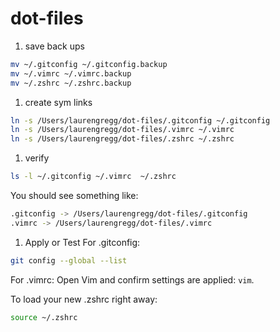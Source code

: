 # dot-files

1. save back ups
```bash
mv ~/.gitconfig ~/.gitconfig.backup
mv ~/.vimrc ~/.vimrc.backup
mv ~/.zshrc ~/.zshrc.backup
```

1. create sym links
```bash
ln -s /Users/laurengregg/dot-files/.gitconfig ~/.gitconfig
ln -s /Users/laurengregg/dot-files/.vimrc ~/.vimrc
ln -s /Users/laurengregg/dot-files/.zshrc ~/.zshrc
```
1. verify 
```bash
ls -l ~/.gitconfig ~/.vimrc  ~/.zshrc
```

You should see something like: 
```bash
.gitconfig -> /Users/laurengregg/dot-files/.gitconfig
.vimrc -> /Users/laurengregg/dot-files/.vimrc
```

1. Apply or Test
For .gitconfig:
```bash
git config --global --list
```

For .vimrc:
Open Vim and confirm settings are applied: `vim`. 

To load your new .zshrc right away:
```bash
source ~/.zshrc
```
